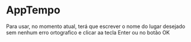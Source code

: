 # AppTempo

Para usar, no momento atual, terá que escrever o nome do lugar desejado sem nenhum erro ortografico e clicar aa tecla Enter ou no botão OK

